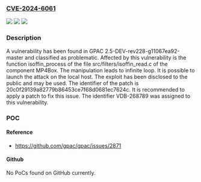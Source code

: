 ### [CVE-2024-6061](https://cve.mitre.org/cgi-bin/cvename.cgi?name=CVE-2024-6061)
![](https://img.shields.io/static/v1?label=Product&message=GPAC&color=blue)
![](https://img.shields.io/static/v1?label=Version&message=%3D%202.5-DEV-rev228-g11067ea92-master%20&color=brighgreen)
![](https://img.shields.io/static/v1?label=Vulnerability&message=CWE-835%20Infinite%20Loop&color=brighgreen)

### Description

A vulnerability has been found in GPAC 2.5-DEV-rev228-g11067ea92-master and classified as problematic. Affected by this vulnerability is the function isoffin_process of the file src/filters/isoffin_read.c of the component MP4Box. The manipulation leads to infinite loop. It is possible to launch the attack on the local host. The exploit has been disclosed to the public and may be used. The identifier of the patch is 20c0f29139a82779b86453ce7f68d0681ec7624c. It is recommended to apply a patch to fix this issue. The identifier VDB-268789 was assigned to this vulnerability.

### POC

#### Reference
- https://github.com/gpac/gpac/issues/2871

#### Github
No PoCs found on GitHub currently.

